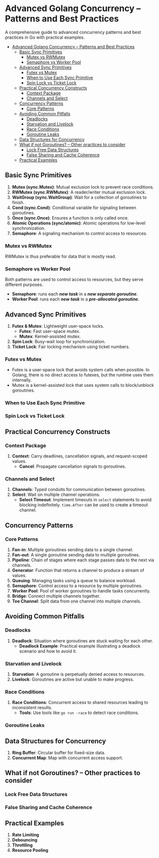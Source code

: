 # Advanced Golang Concurrency – Patterns and Best Practices

A comprehensive guide to advanced concurrency patterns and best practices in Go with practical examples.

<!-- TOC -->
* [Advanced Golang Concurrency – Patterns and Best Practices](#advanced-golang-concurrency--patterns-and-best-practices)
  * [Basic Sync Primitives](#basic-sync-primitives)
    * [Mutex vs RWMutex](#mutex-vs-rwmutex)
    * [Semaphore vs Worker Pool](#semaphore-vs-worker-pool)
  * [Advanced Sync Primitives](#advanced-sync-primitives)
    * [Futex vs Mutex](#futex-vs-mutex)
    * [When to Use Each Sync Primitive](#when-to-use-each-sync-primitive)
    * [Spin Lock vs Ticket Lock](#spin-lock-vs-ticket-lock)
  * [Practical Concurrency Constructs](#practical-concurrency-constructs)
    * [Context Package](#context-package)
    * [Channels and Select](#channels-and-select)
  * [Concurrency Patterns](#concurrency-patterns)
    * [Core Patterns](#core-patterns)
  * [Avoiding Common Pitfalls](#avoiding-common-pitfalls)
    * [Deadlocks](#deadlocks)
    * [Starvation and Livelock](#starvation-and-livelock)
    * [Race Conditions](#race-conditions)
    * [Goroutine Leaks](#goroutine-leaks)
  * [Data Structures for Concurrency](#data-structures-for-concurrency)
  * [What if not Goroutines? – Other practices to consider](#what-if-not-goroutines--other-practices-to-consider)
    * [Lock Free Data Structures](#lock-free-data-structures)
    * [False Sharing and Cache Coherence](#false-sharing-and-cache-coherence)
  * [Practical Examples](#practical-examples)
<!-- TOC -->

## Basic Sync Primitives

1. **Mutex (sync.Mutex)**: Mutual exclusion lock to prevent race conditions.
2. **RWMutex (sync.RWMutex)**: A reader/writer mutual exclusion lock.
3. **WaitGroup (sync.WaitGroup)**: Wait for a collection of goroutines to finish.
4. **Cond (sync.Cond)**: Conditional variable for signaling between goroutines.
5. **Once (sync.Once)**: Ensures a function is only called once.
6. **Atomic Operations (sync/atomic)**: Atomic operations for low-level synchronization.
7. **Semaphore**: A signaling mechanism to control access to resources.

### Mutex vs RWMutex

RWMutex is thus preferable for data that is mostly read.

### Semaphore vs Worker Pool

Both patterns are used to control access to resources, but they serve different purposes.

- **Semaphore**: runs each **_new task_** in a **_new separate goroutine_**.
- **Worker Pool**: runs each **_new task_** in a **_pre-allocated goroutine_**.

## Advanced Sync Primitives

1. **Futex & Mutex**: Lightweight user-space locks.
   - **Futex**: Fast user-space mutex.
   - **Mutex**: Kernel-assisted mutex.
2. **Spin Lock**: Busy-wait loop for synchronization.
3. **Ticket Lock**: Fair locking mechanism using ticket numbers.

### Futex vs Mutex

- Futex is a user-space lock that avoids system calls when possible. In Golang, there is no direct access to futexes, but the runtime uses them internally. 
- Mutex is a kernel-assisted lock that uses system calls to block/unblock goroutines.

### When to Use Each Sync Primitive

### Spin Lock vs Ticket Lock

## Practical Concurrency Constructs

### Context Package

1. **Context**: Carry deadlines, cancellation signals, and request-scoped values.
   - **Cancel**: Propagate cancellation signals to goroutines. 

### Channels and Select

1. **Channels**: Typed conduits for communication between goroutines.
2. **Select**: Wait on multiple channel operations.
    - **Select Timeout**: Implement timeouts in `select` statements to avoid blocking indefinitely. `time.After` can be used to create a timeout channel.

## Concurrency Patterns

### Core Patterns

1. **Fan-in**: Multiple goroutines sending data to a single channel.
2. **Fan-out**: A single goroutine sending data to multiple goroutines.
3. **Pipeline**: Chain of stages where each stage passes data to the next via channels.
4. **Generator**: Function that returns a channel to produce a stream of values.
5. **Queuing**: Managing tasks using a queue to balance workload.
6. **Semaphore**: Control access to a resource by multiple goroutines.
7. **Worker Pool**: Pool of worker goroutines to handle tasks concurrently.
8. **Bridge**: Connect multiple channels together.
9. **Tee Channel**: Split data from one channel into multiple channels.


## Avoiding Common Pitfalls

### Deadlocks

1. **Deadlock**: Situation where goroutines are stuck waiting for each other.
    - **Deadlock Example**: Practical example illustrating a deadlock scenario and how to avoid it.

### Starvation and Livelock

1. **Starvation**: A goroutine is perpetually denied access to resources.
2. **Livelock**: Goroutines are active but unable to make progress.

### Race Conditions

1. **Race Conditions**: Concurrent access to shared resources leading to inconsistent results.
    - **Tools**: Use tools like `go run -race` to detect race conditions.

### Goroutine Leaks

## Data Structures for Concurrency

1. **Ring Buffer**: Circular buffer for fixed-size data.
2. **Concurrent Map**: Map with concurrent access support.

## What if not Goroutines? – Other practices to consider

### Lock Free Data Structures


### False Sharing and Cache Coherence

## Practical Examples

1. **Rate Limiting**
2. **Debouncing**
3. **Throttling**
4. **Resource Pooling**

